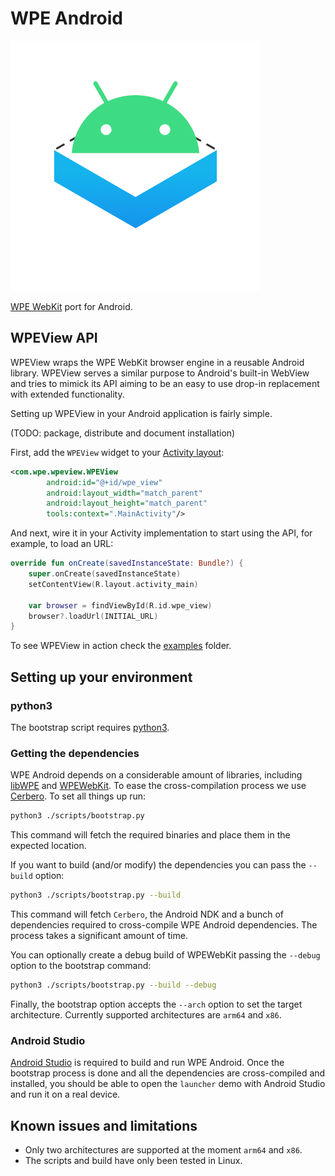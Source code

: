 # WPE Android

![logo](./logo.png)

[WPE WebKit](https://wpewebkit.org/) port for Android.

## WPEView API

WPEView wraps the WPE WebKit browser engine in a reusable Android library.
WPEView serves a similar purpose to Android's built-in WebView and tries to mimick
its API aiming to be an easy to use drop-in replacement with extended functionality.

Setting up WPEView in your Android application is fairly simple.

(TODO: package, distribute and document installation)

First, add the `WPEView` widget to your
[Activity layout](https://developer.android.com/training/basics/firstapp/building-ui):

```xml
<com.wpe.wpeview.WPEView
        android:id="@+id/wpe_view"
        android:layout_width="match_parent"
        android:layout_height="match_parent"
        tools:context=".MainActivity"/>
```

And next, wire it in your Activity implementation to start using the API, for example, to load an URL:

```kotlin
override fun onCreate(savedInstanceState: Bundle?) {
    super.onCreate(savedInstanceState)
    setContentView(R.layout.activity_main)

    var browser = findViewById(R.id.wpe_view)
    browser?.loadUrl(INITIAL_URL)
}
```

To see WPEView in action check the [examples](examples) folder.

## Setting up your environment

### python3

The bootstrap script requires [python3](https://www.python.org/downloads/).

### Getting the dependencies

WPE Android depends on a considerable amount of libraries, 
including [libWPE](https://github.com/WebPlatformForEmbedded/libwpe) and 
[WPEWebKit](https://github.com/WebPlatformForEmbedded/WPEWebKit). 
To ease the cross-compilation process we use 
[Cerbero](https://gitlab.freedesktop.org/gstreamer/cerbero). To set all things up run:

```bash
python3 ./scripts/bootstrap.py
```

This command will fetch the required binaries and place them in the expected location.

If you want to build (and/or modify) the dependencies you can pass the `--build` option:

```bash
python3 ./scripts/bootstrap.py --build
```

This command will fetch `Cerbero`, the Android NDK and a bunch of dependencies required 
to cross-compile WPE Android dependencies. The process takes a significant amount of time.

You can optionally create a debug build of WPEWebKit passing the `--debug` option to the bootstrap command:

```bash
python3 ./scripts/bootstrap.py --build --debug
```

Finally, the bootstrap option accepts the `--arch` option to set the target architecture. 
Currently supported architectures are `arm64` and `x86`.


### Android Studio
[Android Studio](https://developer.android.com/studio/) is required to build and run WPE Android.
Once the bootstrap process is done and all the dependencies are cross-compiled and installed, 
you should be able to open the `launcher` demo with Android Studio and run it on a real device.

## Known issues and limitations
* Only two architectures are supported at the moment `arm64` and `x86`.
* The scripts and build have only been tested in Linux.
